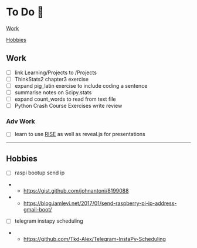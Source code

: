 # To Do :notebook:
[Work](#Work)

[Hobbies](#Hobbies)

## Work <a id='Work'> </a>

- [ ] link Learning/Projects to /Projects
- [ ] ThinkStats2 chapter3 exercise
- [ ] expand pig_latin exercise to include coding a sentence
- [ ] summarise notes on Scipy.stats
- [ ] expand count_words to read from text file
- [ ] Python Crash Course Exercises write review

### Adv Work
- [ ] learn to use [RISE](https://github.com/damianavila/RISE) as well as reveal.js for presentations

---
## Hobbies
<a id='Hobbies'></a>
- [ ] raspi bootup send ip
- - https://gist.github.com/johnantoni/8199088
- -  https://blog.iamlevi.net/2017/01/send-raspberry-pi-ip-address-gmail-boot/

- [ ] telegram instapy scheduling
 - - https://github.com/Tkd-Alex/Telegram-InstaPy-Scheduling

